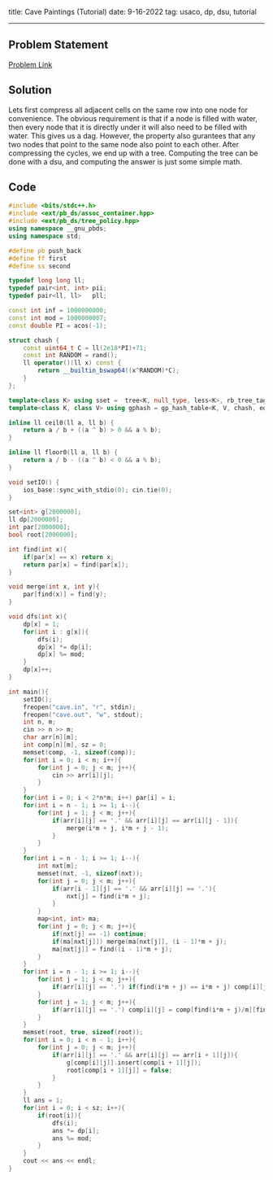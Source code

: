 title: Cave Paintings (Tutorial)
date: 9-16-2022
tag: usaco, dp, dsu, tutorial

---

## Problem Statement

[Problem Link](http://www.usaco.org/index.php?page=viewproblem2&cpid=996)

## Solution

Lets first compress all adjacent cells on the same row into one node for convenience. The obvious requirement is that if a node is filled with water, then every node that it is directly under it will also need to be filled with water. This gives us a dag. However, the property also gurantees that any two nodes that point to the same node also point to each other. After compressing the cycles, we end up with a tree. Computing the tree can be done with a dsu, and computing the answer is just some simple math.

## Code

```c++
#include <bits/stdc++.h>
#include <ext/pb_ds/assoc_container.hpp>
#include <ext/pb_ds/tree_policy.hpp>
using namespace __gnu_pbds;
using namespace std;

#define pb push_back
#define ff first
#define ss second

typedef long long ll;
typedef pair<int, int> pii;
typedef pair<ll, ll>   pll;

const int inf = 1000000000;
const int mod = 1000000007;
const double PI = acos(-1);

struct chash {
    const uint64_t C = ll(2e18*PI)+71;
    const int RANDOM = rand();
    ll operator()(ll x) const {
        return __builtin_bswap64((x^RANDOM)*C);
    }
};

template<class K> using sset =  tree<K, null_type, less<K>, rb_tree_tag, tree_order_statistics_node_update>;
template<class K, class V> using gphash = gp_hash_table<K, V, chash, equal_to<K>, direct_mask_range_hashing<>, linear_probe_fn<>, hash_standard_resize_policy< hash_exponential_size_policy<>, hash_load_check_resize_trigger<>, true> >;

inline ll ceil0(ll a, ll b) {
    return a / b + ((a ^ b) > 0 && a % b);
}

inline ll floor0(ll a, ll b) {
    return a / b - ((a ^ b) < 0 && a % b);
}

void setIO() {
    ios_base::sync_with_stdio(0); cin.tie(0);
}

set<int> g[2000000];
ll dp[2000000];
int par[2000000];
bool root[2000000];

int find(int x){
    if(par[x] == x) return x;
    return par[x] = find(par[x]);
}

void merge(int x, int y){
    par[find(x)] = find(y);
}

void dfs(int x){
    dp[x] = 1;
    for(int i : g[x]){
        dfs(i);
        dp[x] *= dp[i];
        dp[x] %= mod;
    }
    dp[x]++;
}

int main(){
    setIO();
    freopen("cave.in", "r", stdin);
    freopen("cave.out", "w", stdout);
    int n, m;
    cin >> n >> m;
    char arr[n][m];
    int comp[n][m], sz = 0;
    memset(comp, -1, sizeof(comp));
    for(int i = 0; i < n; i++){
        for(int j = 0; j < m; j++){
            cin >> arr[i][j];
        }
    }
    for(int i = 0; i < 2*n*m; i++) par[i] = i;
    for(int i = n - 1; i >= 1; i--){
        for(int j = 1; j < m; j++){
            if(arr[i][j] == '.' && arr[i][j] == arr[i][j - 1]){
                merge(i*m + j, i*m + j - 1);
            }
        }
    }
    for(int i = n - 1; i >= 1; i--){
        int nxt[m];
        memset(nxt, -1, sizeof(nxt));
        for(int j = 0; j < m; j++){
            if(arr[i - 1][j] == '.' && arr[i][j] == '.'){
                nxt[j] = find(i*m + j);
            }
        }
        map<int, int> ma;
        for(int j = 0; j < m; j++){
            if(nxt[j] == -1) continue;
            if(ma[nxt[j]]) merge(ma[nxt[j]], (i - 1)*m + j);
            ma[nxt[j]] = find((i - 1)*m + j);
        }
    }
    for(int i = n - 1; i >= 1; i--){
        for(int j = 1; j < m; j++){
            if(arr[i][j] == '.') if(find(i*m + j) == i*m + j) comp[i][j] = sz++;
        } 
        for(int j = 1; j < m; j++){ 
            if(arr[i][j] == '.') comp[i][j] = comp[find(i*m + j)/m][find(i*m + j)%m];
        }
    }
    memset(root, true, sizeof(root));
    for(int i = 0; i < n - 1; i++){
        for(int j = 0; j < m; j++){
            if(arr[i][j] == '.' && arr[i][j] == arr[i + 1][j]){
                g[comp[i][j]].insert(comp[i + 1][j]);
                root[comp[i + 1][j]] = false;
            }
        }
    }
    ll ans = 1;
    for(int i = 0; i < sz; i++){
        if(root[i]){
            dfs(i);
            ans *= dp[i];
            ans %= mod;
        }
    }
    cout << ans << endl;
}
```